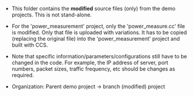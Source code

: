 * This folder contains the **modified** source files (only) from the demo projects. This is not stand-alone.

* For the 'power_measurement' project, only the 'power_measure.cc' file is modified. Only that file is uploaded with variations. It has to be copied (replacing the original file) into the 'power_measurement' project and built with CCS. 

* Note that specific information/parameters/configurations still have to be changed in the code. For example, the IP address of server, port numbers, packet sizes, traffic frequency, etc should be changes as required. 

* Organization: Parent demo project -> branch (modified) project
